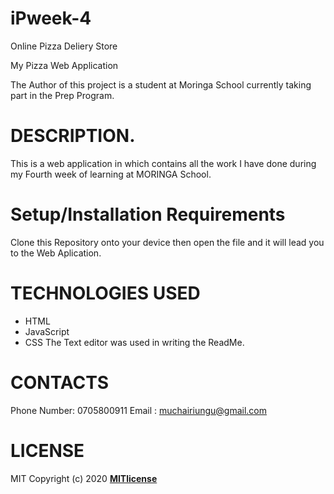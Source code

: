 # iPweek-4
Online Pizza Deliery Store

My Pizza Web Application

The Author of this project is a student at Moringa School currently taking part in the Prep Program.

# DESCRIPTION.
This is a web application in which contains all the work I have done during my Fourth week of learning at MORINGA School.

# Setup/Installation Requirements
Clone this Repository onto your device then open the file and it will lead you to the Web Aplication.

# TECHNOLOGIES USED
* HTML
* JavaScript
* CSS
The Text editor was used in writing the ReadMe.
# CONTACTS
Phone Number: 0705800911 Email : muchairiungu@gmail.com

# LICENSE
MIT Copyright (c) 2020 **[MITlicense](LICENSE)**

